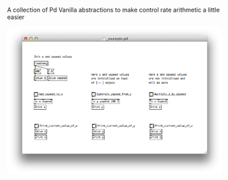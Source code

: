 A collection of Pd Vanilla abstractions to make control rate arithmetic a little easier

![Example](img/example.png "Example")
